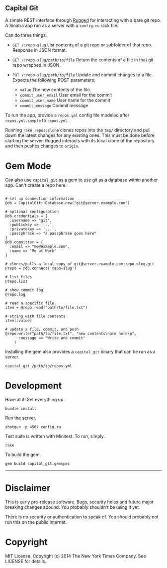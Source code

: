 Capital Git
-----------

A simple REST interface through [Rugged](https://github.com/libgit2/rugged) for interacting with a bare git repo. A Sinatra app run as a server with a `config.ru` rack file.

Can do three things.

- `GET /:repo-slug`
    List contents of a git repo or subfolder of that repo. Response in JSON format.

- `GET /:repo-slug/path/to/file`
    Return the contents of a file in that git repo wrapped in JSON.

- `PUT /:repo-slug/path/to/file`
    Update and commit changes to a file. Expects the following POST parameters:
    
    - `value` The new contents of the file.
    - `commit_user_email` User email for the commit
    - `commit_user_name` User name for the commit
    - `commit_message` Commit message

To run the app, provide a `repos.yml` config file modeled after `repos.yml.sample` to `repos.yml`.

Running `rake repos:clone` clones repos into the `tmp/` directory and pull down the latest changes for any existing ones. This must be done before starting the server. Rugged interacts with its local clone of the repository and then pushes changes to `origin`.


Gem Mode
========

Can also use `capital_git` as a gem to use git as a database within another app. Can't create a repo here.

```

# set up connection information
@db = CapitalGit::Database.new("git@server.example.com")

# optional configuration
@db.credentials = {
  :username => "git",
  :publickey => '...',
  :privatekey => '...',
  :passphrase => "a passphrase goes here"
}
@db.committer = {
  :email => "me@example.com",
  :name => "Me at Work"
}

# clones/pulls a local copy of git@server.example.com:repo-slug.git
@repo = @db.connect('repo-slug')

# list files
@repo.list

# show commit log
@repo.log

# read a specific file
item = @repo.read("path/to/file.txt")

# string with file contents
item[:value]

# update a file, commit, and push
@repo.write("path/to/file.txt", "new contents\nare here\n",
      :message => "Write and commit"
    )

```


Installing the gem also provides a `capital_git` binary that can be run as a server.

```
capital_git /path/to/repos.yml
```


Development
===========

Have at it! Set everything up.

```
bundle install
```

Run the server.

```
shotgun -p 4567 config.ru
```

Test suite is written with Minitest. To run, simply.

```
rake
```

To build the gem.

```
gem build capital_git.gemspec
```


----

Disclaimer
==========

This is early pre-release software. Bugs, security holes and future major breaking changes abound. You probably shouldn't be using it yet.

There is no security or authentication to speak of. You should probably not run this on the public internet.


Copyright
=========
MIT License.
Copyright (c) 2014 The New York Times Company.
See LICENSE for details.